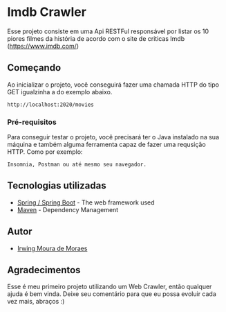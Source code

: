 # Imdb Crawler

Esse projeto consiste em uma Api RESTFul responsável por listar os 10 piores filmes da história de acordo com o site de criticas Imdb
(https://www.imdb.com/)

## Começando

Ao inicializar o projeto, você conseguirá fazer uma chamada HTTP do tipo GET igualzinha a do exemplo abaixo.

```
http://localhost:2020/movies
```

### Pré-requisitos

Para conseguir testar o projeto, você precisará ter o Java instalado na sua máquina e também alguma ferramenta capaz de fazer uma requsição HTTP. Como por exemplo:

```
Insomnia, Postman ou até mesmo seu navegador.
```

## Tecnologias utilizadas

* [Spring / Spring Boot](https://spring.io/) - The web framework used
* [Maven](https://maven.apache.org/) - Dependency Management

## Autor

* [Irwing Moura de Moraes](https://github.com/irwing-moura)

## Agradecimentos

Esse é meu primeiro projeto utilizando um Web Crawler, então qualquer ajuda é bem vinda. Deixe seu comentário para que eu possa evoluir cada vez mais, abraços :)

